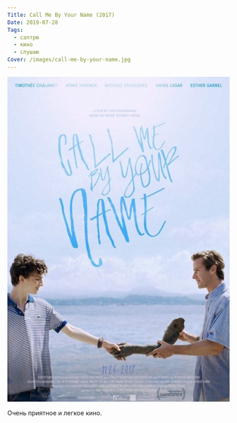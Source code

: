 ```yaml
---
Title: Call Me By Your Name (2017)
Date: 2019-07-28
Tags:
  - саптрю
  - кино
  - слушаю
Cover: /images/call-me-by-your-name.jpg
---
```


![Call Me By Your Name](images/call-me-by-your-name.jpg)

Очень приятное и легкое кино.